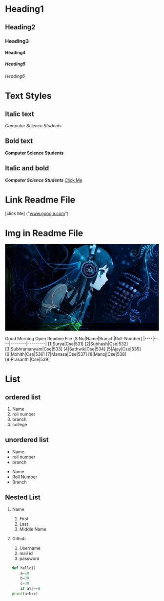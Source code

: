 # Heading1
## Heading2
### Heading3
#### Heading4
##### Heading5
###### Heading6

# Text Styles
## Italic text 
*Computer Science Students*
## Bold text
**Computer Science Students**
## Italic and bold
***Computer Science Students***
<a href="">Click Me</a>
# Link Readme File
[click Me] ("www.google.com")

# Img in Readme File
![nightcore](nightcore.jpg)

Good Morning
Open Readme File
[S.No|Name|Branch|Roll-Number]
|----|----|--------|---------|
[1|Surya|Cse|531]
[2|Subhash|Cse|532]
[3|Subhramanyam|Cse|533]
[4|Sathwik|Cse|534]
[5|Ajay|Cse|535]
[6|Mohith|Cse|536]
[7|Manasa|Cse|537]
[8|Manoj|Cse|538]
[9|Prasanthi|Cse|539]

# List
## ordered list
1. Name
2. roll number
3. branch
4. college
## unordered list
- Name
- roll number
- branch

* Name
* Roll Number
* Branch

## Nested List
1. Name
    1. First
    2. Last
    3. Middle Name 
  
2. Github
    1. Username
    2. mail id
    3. password
  
```python
   def hello()
       a=10
       b=20
       c=30
       if a%2==0
   print(a+b+c)
   
